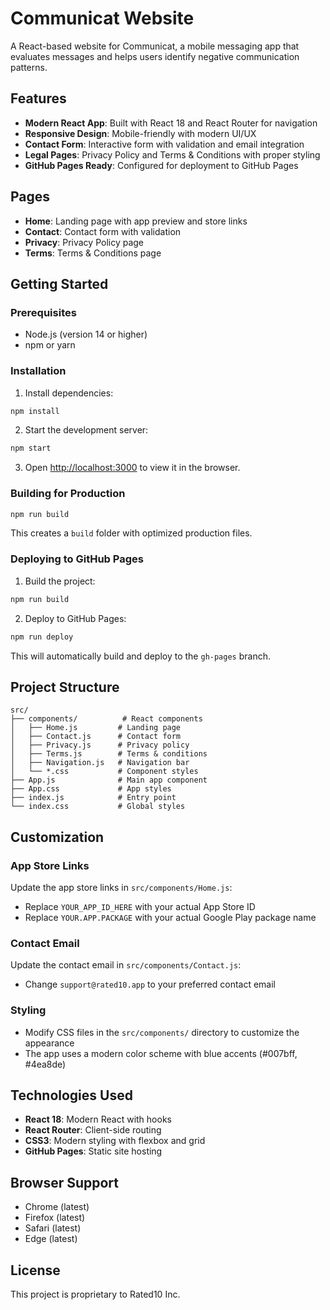 # Communicat Website

A React-based website for Communicat, a mobile messaging app that evaluates messages and helps users identify negative communication patterns.

## Features

- **Modern React App**: Built with React 18 and React Router for navigation
- **Responsive Design**: Mobile-friendly with modern UI/UX
- **Contact Form**: Interactive form with validation and email integration
- **Legal Pages**: Privacy Policy and Terms & Conditions with proper styling
- **GitHub Pages Ready**: Configured for deployment to GitHub Pages

## Pages

- **Home**: Landing page with app preview and store links
- **Contact**: Contact form with validation
- **Privacy**: Privacy Policy page
- **Terms**: Terms & Conditions page

## Getting Started

### Prerequisites

- Node.js (version 14 or higher)
- npm or yarn

### Installation

1. Install dependencies:
```bash
npm install
```

2. Start the development server:
```bash
npm start
```

3. Open [http://localhost:3000](http://localhost:3000) to view it in the browser.

### Building for Production

```bash
npm run build
```

This creates a `build` folder with optimized production files.

### Deploying to GitHub Pages

1. Build the project:
```bash
npm run build
```

2. Deploy to GitHub Pages:
```bash
npm run deploy
```

This will automatically build and deploy to the `gh-pages` branch.

## Project Structure

```
src/
├── components/          # React components
│   ├── Home.js         # Landing page
│   ├── Contact.js      # Contact form
│   ├── Privacy.js      # Privacy policy
│   ├── Terms.js        # Terms & conditions
│   ├── Navigation.js   # Navigation bar
│   └── *.css           # Component styles
├── App.js              # Main app component
├── App.css             # App styles
├── index.js            # Entry point
└── index.css           # Global styles
```

## Customization

### App Store Links
Update the app store links in `src/components/Home.js`:
- Replace `YOUR_APP_ID_HERE` with your actual App Store ID
- Replace `YOUR.APP.PACKAGE` with your actual Google Play package name

### Contact Email
Update the contact email in `src/components/Contact.js`:
- Change `support@rated10.app` to your preferred contact email

### Styling
- Modify CSS files in the `src/components/` directory to customize the appearance
- The app uses a modern color scheme with blue accents (#007bff, #4ea8de)

## Technologies Used

- **React 18**: Modern React with hooks
- **React Router**: Client-side routing
- **CSS3**: Modern styling with flexbox and grid
- **GitHub Pages**: Static site hosting

## Browser Support

- Chrome (latest)
- Firefox (latest)
- Safari (latest)
- Edge (latest)

## License

This project is proprietary to Rated10 Inc. 